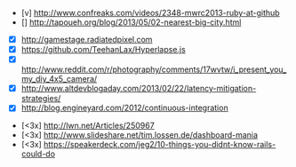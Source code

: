 - [v] http://www.confreaks.com/videos/2348-mwrc2013-ruby-at-github
- [] http://tapoueh.org/blog/2013/05/02-nearest-big-city.html
- [x] http://gamestage.radiatedpixel.com
- [x] https://github.com/TeehanLax/Hyperlapse.js
- [x] http://www.reddit.com/r/photography/comments/17wvtw/i_present_you_my_diy_4x5_camera/
- [x] http://www.altdevblogaday.com/2013/02/22/latency-mitigation-strategies/
- [x] http://blog.engineyard.com/2012/continuous-integration
- [<3x] http://lwn.net/Articles/250967
- [<3x] http://www.slideshare.net/tim.lossen.de/dashboard-mania
- [<3x] https://speakerdeck.com/jeg2/10-things-you-didnt-know-rails-could-do
